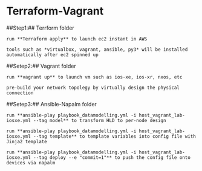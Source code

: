 # Terraform-Vagrant

##Step1:##
 Terrform folder 
 
    run **Terraform apply** to launch ec2 instant in AWS
    
    tools such as *virtualbox, vagrant, ansible, py3* will be installed automatically after ec2 spinned up
 
##Setep2:##
 Vagrant folder 
 
    run **vagrant up** to launch vm such as ios-xe, ios-xr, nxos, etc
    
    pre-build your network topolegy by virtually design the physical connection
 
##Setep3:##
 Ansible-Napalm folder 
 
    run **ansible-play playbook_datamodelling.yml -i host_vagrant_lab-iosxe.yml --tag model** to transform HLD to per-node design
    
    run **ansible-play playbook_datamodelling.yml -i host_vagrant_lab-iosxe.yml --tag template** to template variables into config file with Jinja2 template
    
    run **ansible-play playbook_datamodelling.yml -i host_vagrant_lab-iosxe.yml --tag deploy --e "commit=1"** to push the config file onto devices via napalm
 
 
